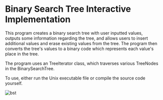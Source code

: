 # Binary Search Tree Interactive Implementation

This program creates a binary search tree with user inputted values, outputs some information regarding the tree, and allows users to insert additional values and erase existing values from the tree. The program then converts the tree's values to a binary code which represents each value's place in the tree.

The program uses an TreeIterator class, which traverses various TreeNodes in the BinarySearchTree.

To use, either run the Unix executable file or compile the source code yourself.

![bst](https://cloud.githubusercontent.com/assets/18273101/21840806/4d0b44c8-d794-11e6-8f5a-070b0736a374.gif)
